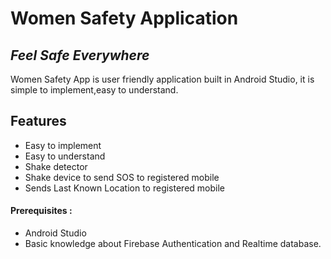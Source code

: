 # Women Safety Application
## _Feel Safe Everywhere_


Women Safety App is user friendly application built in Android Studio,
it is simple to implement,easy to understand.

## Features

- Easy to implement
- Easy to understand
- Shake detector
- Shake device to send SOS to registered mobile
- Sends Last Known Location to registered mobile

#### Prerequisites :
- Android Studio
- Basic knowledge about Firebase Authentication and Realtime database.

   
